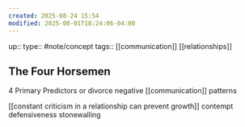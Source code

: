 ```yaml
---
created: 2025-08-24 15:54
modified: 2025-08-01T18:24:06-04:00
---
```

up::
type:: #note/concept 
tags:: [[communication]] [[relationships]]
## The Four Horsemen


4 Primary Predictors or divorce
negative [[communication]] patterns

[[constant criticism in a relationship can prevent growth]]
contempt
defensiveness
stonewalling